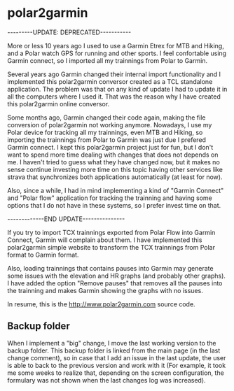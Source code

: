 # polar2garmin

---------UPDATE: DEPRECATED-----------

More or less 10 years ago I used to use a Garmin Etrex for MTB and Hiking, and a Polar watch GPS for running and other sports. I feel confortable using Garmin connect, so I imported all my trainnings from Polar to Garmin.

Several years ago Garmin changed their internal import functionality and I implemented this polar2garmin conversor created as a TCL standalone application. The problem was that on any kind of update I had to update it in all the computers where I used it. That was the reason why I have created this polar2garmin online conversor.

Some months ago, Garmin changed their code again, making the file conversion of polar2garmin not working anymore. Nowadays, I use my Polar device for tracking all my trainnings, even MTB and Hiking, so importing the trainnings from Polar to Garmin was just due I prefered Garmin connect. I kept this polar2garmin project just for fun, but I don't want to spend more time dealing with changes that does not depends on me. I haven't tried to guess what they have changed now, but it makes no sense continue investing more time on this topic having other services like strava that synchronizes both applications automatically (at least for now).

Also, since a while, I had in mind implementing a kind of "Garmin Connect" and "Polar flow" application for tracking the trainning and having some options that I do not have in these systems, so I prefer invest time on that. 


-------------END UPDATE---------------

If you try to import TCX trainnings exported from Polar Flow into Garmin Connect, Garmin will complain about them. 
I have implemented this polar2garmin simple website to transform the TCX trainnings from Polar format to Garmin format.

Also, loading trainnings that contains pauses into Garmin may generate some issues with the elevation and HR graphs (and probably other graphs). I have added the option "Remove pauses" that removes all the pauses into the trainning and makes Garmin showing the graphs with no issues. 

In resume, this is the http://www.polar2garmin.com source code. 

## Backup folder
When I implement a "big" change, I move the last working version to the backup folder. This backup folder is linked from the main page (in the last change comment), so in case that I add an issue in the last update, the user is able to back to the previous version and work with it (For example, it took me some weeks to realize that, depending on the screen configuration, the formulary was not shown when the last changes log was increased).
